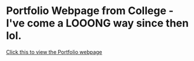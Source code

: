 # Portfolio Webpage from College - I've come a LOOONG way since then lol. 
[Click this to view the Portfolio webpage](https://exarp1.github.io/school-portfolio)
